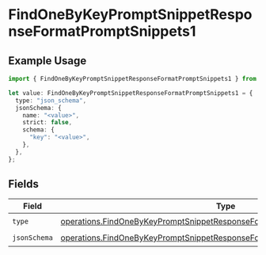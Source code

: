 # FindOneByKeyPromptSnippetResponseFormatPromptSnippets1

## Example Usage

```typescript
import { FindOneByKeyPromptSnippetResponseFormatPromptSnippets1 } from "@orq-ai/node/models/operations";

let value: FindOneByKeyPromptSnippetResponseFormatPromptSnippets1 = {
  type: "json_schema",
  jsonSchema: {
    name: "<value>",
    strict: false,
    schema: {
      "key": "<value>",
    },
  },
};
```

## Fields

| Field                                                                                                                                                                        | Type                                                                                                                                                                         | Required                                                                                                                                                                     | Description                                                                                                                                                                  |
| ---------------------------------------------------------------------------------------------------------------------------------------------------------------------------- | ---------------------------------------------------------------------------------------------------------------------------------------------------------------------------- | ---------------------------------------------------------------------------------------------------------------------------------------------------------------------------- | ---------------------------------------------------------------------------------------------------------------------------------------------------------------------------- |
| `type`                                                                                                                                                                       | [operations.FindOneByKeyPromptSnippetResponseFormatPromptSnippetsResponseType](../../models/operations/findonebykeypromptsnippetresponseformatpromptsnippetsresponsetype.md) | :heavy_check_mark:                                                                                                                                                           | N/A                                                                                                                                                                          |
| `jsonSchema`                                                                                                                                                                 | [operations.FindOneByKeyPromptSnippetResponseFormatPromptSnippetsJsonSchema](../../models/operations/findonebykeypromptsnippetresponseformatpromptsnippetsjsonschema.md)     | :heavy_check_mark:                                                                                                                                                           | N/A                                                                                                                                                                          |